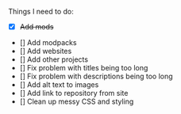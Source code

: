 Things I need to do:
- [x] ~~Add mods~~
- [] Add modpacks
- [] Add websites
- [] Add other projects
- [] Fix problem with titles being too long
- [] Fix problem with descriptions being too long
- [] Add alt text to images
- [] Add link to repository from site
- [] Clean up messy CSS and styling